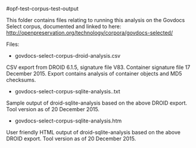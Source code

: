 #opf-test-corpus-test-output

This folder contains files relating to running this analysis on the Govdocs Select corpus,
documented and linked to here: http://openpreservation.org/technology/corpora/govdocs-selected/

Files:

* govdocs-select-corpus-droid-analysis.csv

CSV export from DROID 6.1.5, signature file V83. Container signature file 17 December 2015. Export contains analysis of
container objects and MD5 checksums.

* govdocs-select-corpus-sqlite-analysis..txt

Sample output of droid-sqlite-analysis based on the above DROID export. Tool version as of 20 December 2015.

* govdocs-select-corpus-sqlite-analysis.htm

User friendly HTML output of droid-sqlite-analysis based on the above DROID export. Tool version as of 20 December 2015.
